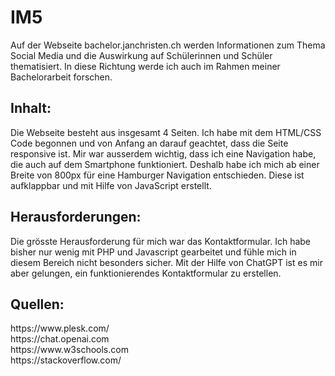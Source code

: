 # IM5
 
Auf der Webseite bachelor.janchristen.ch werden Informationen zum Thema Social Media und die Auswirkung auf Schülerinnen und Schüler thematisiert. In diese Richtung werde ich auch im Rahmen meiner Bachelorarbeit forschen.

<h2>Inhalt:</h2>
Die Webseite besteht aus insgesamt 4 Seiten. Ich habe mit dem HTML/CSS Code begonnen und von Anfang an darauf geachtet, dass die Seite responsive ist. Mir war ausserdem wichtig, dass ich eine Navigation habe, die auch auf dem Smartphone funktioniert. Deshalb habe ich mich ab einer Breite von 800px für eine Hamburger Navigation entschieden. Diese ist aufklappbar und mit Hilfe von JavaScript erstellt. 

<h2>Herausforderungen:</h2>
Die grösste Herausforderung für mich war das Kontaktformular. Ich habe bisher nur wenig mit PHP und Javascript gearbeitet und fühle mich in diesem Bereich nicht besonders sicher. Mit der Hilfe von ChatGPT ist es mir aber gelungen, ein funktionierendes Kontaktformular zu erstellen. 

<h2>Quellen:</h2>
https://www.plesk.com/</br>
https://chat.openai.com</br>
https://www.w3schools.com</br>
https://stackoverflow.com/</br>
